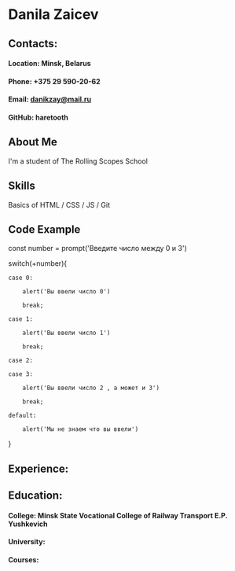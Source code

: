 # Danila Zaicev
## Contacts:
#### Location: Minsk, Belarus
#### Phone: +375 29 590-20-62
#### Email: danikzay@mail.ru
#### GitHub: haretooth
## About Me
I'm a student of The Rolling Scopes School

## Skills
Basics of HTML / CSS / JS / Git
## Code Example

const number = prompt('Введите число между 0 и 3')

switch(+number){

    case 0:

        alert('Вы ввели число 0')

        break;

    case 1:

        alert('Вы ввели число 1')

        break;

    case 2:

    case 3:

        alert('Вы ввели число 2 , а может и 3')

        break;

    default:

        alert('Мы не знаем что вы ввели')
}

## Experience:
## Education:
#### College: Minsk State Vocational College of Railway Transport E.P. Yushkevich
#### University: 
#### Courses: 



